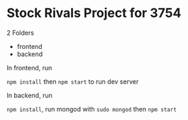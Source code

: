 # Stock Rivals Project for 3754

2 Folders

* frontend
* backend

In frontend, run 

`npm install` then `npm start` to run dev server

In backend, run

`npm install`, run mongod with `sudo mongod` then `npm start`